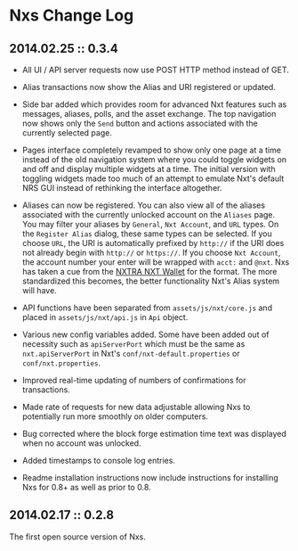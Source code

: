 Nxs Change Log
==============

## 2014.02.25 :: 0.3.4

- All UI / API server requests now use POST HTTP method instead of GET.

- Alias transactions now show the Alias and URI registered or updated.

- Side bar added which provides room for advanced Nxt features such as messages, aliases, polls, and the asset exchange. The top navigation now shows only the `Send` button and actions associated with the currently selected page.

- Pages interface completely revamped to show only one page at a time instead of the old navigation system where you could toggle widgets on and off and display multiple widgets at a time. The initial version with toggling widgets made too much of an attempt to emulate Nxt's default NRS GUI instead of rethinking the interface altogether.

- Aliases can now be registered. You can also view all of the aliases associated with the currently unlocked account on the `Aliases` page. You may filter your aliases by `General`, `Nxt Account`, and `URL` types. On the `Register Alias` dialog, these same types can be selected. If you choose `URL`, the URI is automatically prefixed by `http://` if the URI does not already begin with `http://` or `https://`. If you choose `Nxt Account`, the account number your enter will be wrapped with `acct:` and `@nxt`. Nxs has taken a cue from the [NXTRA NXT Wallet](http://nxtra.org/nxt-client) for the format. The more standardized this becomes, the better functionality Nxt's Alias system will have.

- API functions have been separated from `assets/js/nxt/core.js` and placed in `assets/js/nxt/api.js` in `Api` object.

- Various new config variables added. Some have been added out of necessity such as `apiServerPort` which must be the same as `nxt.apiServerPort` in Nxt's `conf/nxt-default.properties` or `conf/nxt.properties`.

- Improved real-time updating of numbers of confirmations for transactions.

- Made rate of requests for new data adjustable allowing Nxs to potentially run more smoothly on older computers.

- Bug corrected where the block forge estimation time text was displayed when no account was unlocked.

- Added timestamps to console log entries.

- Readme installation instructions now include instructions for installing Nxs for 0.8+ as well as prior to 0.8.

## 2014.02.17 :: 0.2.8

The first open source version of Nxs.